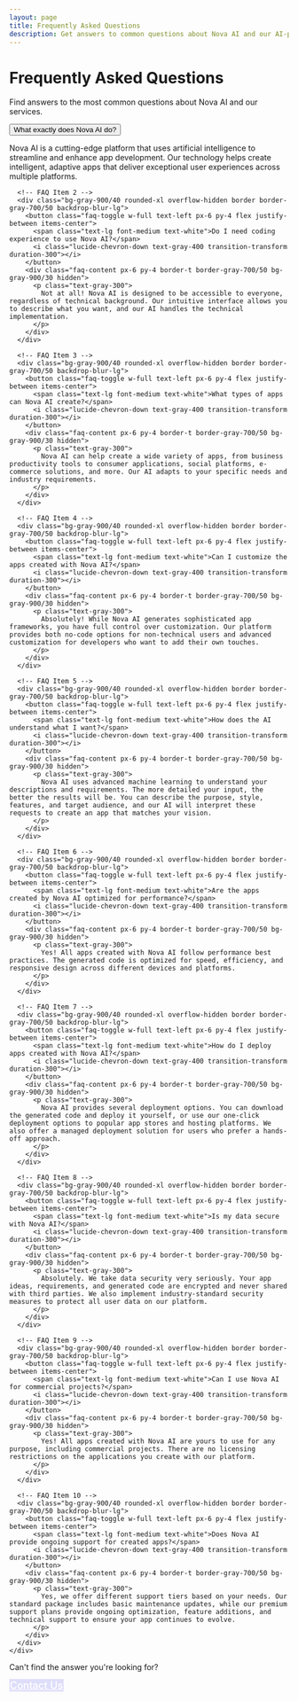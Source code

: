 ```yaml
---
layout: page
title: Frequently Asked Questions
description: Get answers to common questions about Nova AI and our AI-powered app development platform.
---
```


<div class="max-w-5xl mx-auto px-4 py-16">
  <div class="text-center mb-16">
    <h1 class="text-4xl md:text-5xl font-bold mb-6 text-white">Frequently Asked Questions</h1>
    <p class="text-xl text-gray-300 max-w-3xl mx-auto">
      Find answers to the most common questions about Nova AI and our services.
    </p>
  </div>
  
  <div class="max-w-3xl mx-auto">
    <div class="space-y-6">
      <!-- FAQ Item 1 -->
      <div class="bg-gray-900/40 rounded-xl overflow-hidden border border-gray-700/50 backdrop-blur-lg">
        <button class="faq-toggle w-full text-left px-6 py-4 flex justify-between items-center">
          <span class="text-lg font-medium text-white">What exactly does Nova AI do?</span>
          <i class="lucide-chevron-down text-gray-400 transition-transform duration-300"></i>
        </button>
        <div class="faq-content px-6 py-4 border-t border-gray-700/50 bg-gray-900/30 hidden">
          <p class="text-gray-300">
            Nova AI is a cutting-edge platform that uses artificial intelligence to streamline and enhance app development. Our technology helps create intelligent, adaptive apps that deliver exceptional user experiences across multiple platforms.
          </p>
        </div>
      </div>
      
      <!-- FAQ Item 2 -->
      <div class="bg-gray-900/40 rounded-xl overflow-hidden border border-gray-700/50 backdrop-blur-lg">
        <button class="faq-toggle w-full text-left px-6 py-4 flex justify-between items-center">
          <span class="text-lg font-medium text-white">Do I need coding experience to use Nova AI?</span>
          <i class="lucide-chevron-down text-gray-400 transition-transform duration-300"></i>
        </button>
        <div class="faq-content px-6 py-4 border-t border-gray-700/50 bg-gray-900/30 hidden">
          <p class="text-gray-300">
            Not at all! Nova AI is designed to be accessible to everyone, regardless of technical background. Our intuitive interface allows you to describe what you want, and our AI handles the technical implementation.
          </p>
        </div>
      </div>
      
      <!-- FAQ Item 3 -->
      <div class="bg-gray-900/40 rounded-xl overflow-hidden border border-gray-700/50 backdrop-blur-lg">
        <button class="faq-toggle w-full text-left px-6 py-4 flex justify-between items-center">
          <span class="text-lg font-medium text-white">What types of apps can Nova AI create?</span>
          <i class="lucide-chevron-down text-gray-400 transition-transform duration-300"></i>
        </button>
        <div class="faq-content px-6 py-4 border-t border-gray-700/50 bg-gray-900/30 hidden">
          <p class="text-gray-300">
            Nova AI can help create a wide variety of apps, from business productivity tools to consumer applications, social platforms, e-commerce solutions, and more. Our AI adapts to your specific needs and industry requirements.
          </p>
        </div>
      </div>
      
      <!-- FAQ Item 4 -->
      <div class="bg-gray-900/40 rounded-xl overflow-hidden border border-gray-700/50 backdrop-blur-lg">
        <button class="faq-toggle w-full text-left px-6 py-4 flex justify-between items-center">
          <span class="text-lg font-medium text-white">Can I customize the apps created with Nova AI?</span>
          <i class="lucide-chevron-down text-gray-400 transition-transform duration-300"></i>
        </button>
        <div class="faq-content px-6 py-4 border-t border-gray-700/50 bg-gray-900/30 hidden">
          <p class="text-gray-300">
            Absolutely! While Nova AI generates sophisticated app frameworks, you have full control over customization. Our platform provides both no-code options for non-technical users and advanced customization for developers who want to add their own touches.
          </p>
        </div>
      </div>
      
      <!-- FAQ Item 5 -->
      <div class="bg-gray-900/40 rounded-xl overflow-hidden border border-gray-700/50 backdrop-blur-lg">
        <button class="faq-toggle w-full text-left px-6 py-4 flex justify-between items-center">
          <span class="text-lg font-medium text-white">How does the AI understand what I want?</span>
          <i class="lucide-chevron-down text-gray-400 transition-transform duration-300"></i>
        </button>
        <div class="faq-content px-6 py-4 border-t border-gray-700/50 bg-gray-900/30 hidden">
          <p class="text-gray-300">
            Nova AI uses advanced machine learning to understand your descriptions and requirements. The more detailed your input, the better the results will be. You can describe the purpose, style, features, and target audience, and our AI will interpret these requests to create an app that matches your vision.
          </p>
        </div>
      </div>
      
      <!-- FAQ Item 6 -->
      <div class="bg-gray-900/40 rounded-xl overflow-hidden border border-gray-700/50 backdrop-blur-lg">
        <button class="faq-toggle w-full text-left px-6 py-4 flex justify-between items-center">
          <span class="text-lg font-medium text-white">Are the apps created by Nova AI optimized for performance?</span>
          <i class="lucide-chevron-down text-gray-400 transition-transform duration-300"></i>
        </button>
        <div class="faq-content px-6 py-4 border-t border-gray-700/50 bg-gray-900/30 hidden">
          <p class="text-gray-300">
            Yes! All apps created with Nova AI follow performance best practices. The generated code is optimized for speed, efficiency, and responsive design across different devices and platforms.
          </p>
        </div>
      </div>
      
      <!-- FAQ Item 7 -->
      <div class="bg-gray-900/40 rounded-xl overflow-hidden border border-gray-700/50 backdrop-blur-lg">
        <button class="faq-toggle w-full text-left px-6 py-4 flex justify-between items-center">
          <span class="text-lg font-medium text-white">How do I deploy apps created with Nova AI?</span>
          <i class="lucide-chevron-down text-gray-400 transition-transform duration-300"></i>
        </button>
        <div class="faq-content px-6 py-4 border-t border-gray-700/50 bg-gray-900/30 hidden">
          <p class="text-gray-300">
            Nova AI provides several deployment options. You can download the generated code and deploy it yourself, or use our one-click deployment options to popular app stores and hosting platforms. We also offer a managed deployment solution for users who prefer a hands-off approach.
          </p>
        </div>
      </div>
      
      <!-- FAQ Item 8 -->
      <div class="bg-gray-900/40 rounded-xl overflow-hidden border border-gray-700/50 backdrop-blur-lg">
        <button class="faq-toggle w-full text-left px-6 py-4 flex justify-between items-center">
          <span class="text-lg font-medium text-white">Is my data secure with Nova AI?</span>
          <i class="lucide-chevron-down text-gray-400 transition-transform duration-300"></i>
        </button>
        <div class="faq-content px-6 py-4 border-t border-gray-700/50 bg-gray-900/30 hidden">
          <p class="text-gray-300">
            Absolutely. We take data security very seriously. Your app ideas, requirements, and generated code are encrypted and never shared with third parties. We also implement industry-standard security measures to protect all user data on our platform.
          </p>
        </div>
      </div>
      
      <!-- FAQ Item 9 -->
      <div class="bg-gray-900/40 rounded-xl overflow-hidden border border-gray-700/50 backdrop-blur-lg">
        <button class="faq-toggle w-full text-left px-6 py-4 flex justify-between items-center">
          <span class="text-lg font-medium text-white">Can I use Nova AI for commercial projects?</span>
          <i class="lucide-chevron-down text-gray-400 transition-transform duration-300"></i>
        </button>
        <div class="faq-content px-6 py-4 border-t border-gray-700/50 bg-gray-900/30 hidden">
          <p class="text-gray-300">
            Yes! All apps created with Nova AI are yours to use for any purpose, including commercial projects. There are no licensing restrictions on the applications you create with our platform.
          </p>
        </div>
      </div>
      
      <!-- FAQ Item 10 -->
      <div class="bg-gray-900/40 rounded-xl overflow-hidden border border-gray-700/50 backdrop-blur-lg">
        <button class="faq-toggle w-full text-left px-6 py-4 flex justify-between items-center">
          <span class="text-lg font-medium text-white">Does Nova AI provide ongoing support for created apps?</span>
          <i class="lucide-chevron-down text-gray-400 transition-transform duration-300"></i>
        </button>
        <div class="faq-content px-6 py-4 border-t border-gray-700/50 bg-gray-900/30 hidden">
          <p class="text-gray-300">
            Yes, we offer different support tiers based on your needs. Our standard package includes basic maintenance updates, while our premium support plans provide ongoing optimization, feature additions, and technical support to ensure your app continues to evolve.
          </p>
        </div>
      </div>
    </div>
  </div>
  
  <div class="text-center mt-16">
    <p class="text-xl text-gray-300 mb-6">
      Can't find the answer you're looking for?
    </p>
    <a href="{{ '/contact/' | relative_url }}" class="glass-btn-lg px-8 py-3 rounded-lg inline-block">Contact Us</a>
  </div>
</div>

<script>
  document.addEventListener('DOMContentLoaded', function() {
    // FAQ Accordion functionality
    const faqToggles = document.querySelectorAll('.faq-toggle');
    
    faqToggles.forEach(toggle => {
      toggle.addEventListener('click', () => {
        const expanded = toggle.getAttribute('aria-expanded') === 'true' || false;
        toggle.setAttribute('aria-expanded', !expanded);
        
        const content = toggle.nextElementSibling;
        const icon = toggle.querySelector('.lucide-chevron-down');
        
        if (expanded) {
          content.classList.add('hidden');
          icon.style.transform = 'rotate(0deg)';
        } else {
          content.classList.remove('hidden');
          icon.style.transform = 'rotate(180deg)';
        }
      });
    });
  });
</script>

<style>
  .glass-btn-lg {
    background: rgba(99, 102, 241, 0.2);
    backdrop-filter: blur(12px);
    -webkit-backdrop-filter: blur(12px);
    border: 1px solid rgba(255, 255, 255, 0.1);
    color: white;
    font-weight: 500;
    transition: all 0.3s ease;
    font-size: 1.125rem;
  }
  
  .glass-btn-lg:hover {
    background: rgba(99, 102, 241, 0.3);
    transform: translateY(-2px);
    box-shadow: 0 8px 16px -2px rgba(79, 70, 229, 0.3);
  }
</style> 